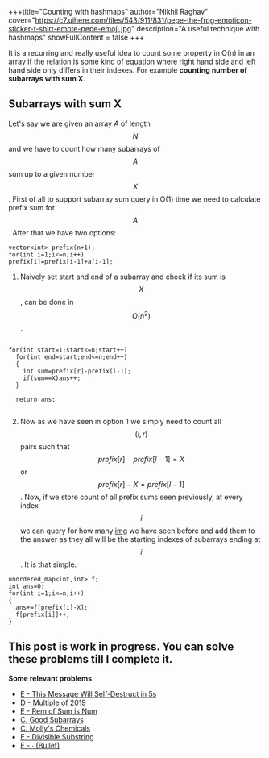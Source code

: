 +++title="Counting with hashmaps"
author="Nikhil Raghav"
cover="https://c7.uihere.com/files/543/911/831/pepe-the-frog-emoticon-sticker-t-shirt-emote-pepe-emoji.jpg"
description="A useful technique with hashmaps"
showFullContent = false
+++

It is a recurring and really useful idea to count some property in O(n) in an array if the relation is some kind of equation where right hand side and left hand side only differs in their indexes. For example __counting number of subarrays with sum X__.

## Subarrays with sum X

Let's say we are given an array $A$ of length $$N$$ and we have to count how many subarrays of $$A$$ sum up to a given number $$X$$. First of all to support subarray sum query in O(1) time we need to calculate prefix sum for $$A$$. After that we have two options:

```
vector<int> prefix(n+1);
for(int i=1;i<=n;i++)
prefix[i]=prefix[i-1]+a[i-1];

```
1. Naively set start and end of a subarray and check if its sum is $$X$$, can be done in $$O(n^2)$$.
```

for(int start=1;start<=n;start++)
  for(int end=start;end<=n;end++)
  {
    int sum=prefix[r]-prefix[l-1];
    if(sum==X)ans++;
  }
  
  return ans;
  
```
2. Now as we have seen in option 1 we simply need to count all $$(l,r)$$ pairs such that $$prefix[r] - prefix[l-1] = X$$ or $$prefix[r] - X= prefix[l-1]$$. Now, if we store count of all prefix sums seen previously, at every index $$i$$ we can query for how many [img](https://bit.ly/32CwMi4) we have seen before and add them to the answer as they all will be the starting indexes of subarrays ending at $$i$$. It is that simple.

```
unordered_map<int,int> f;
int ans=0;
for(int i=1;i<=n;i++)
{
  ans+=f[prefix[i]-X];
  f[prefix[i]]++;
}

```







This post is work in progress. You can solve these problems till I complete it.
---
**Some relevant problems**
- [E - This Message Will Self-Destruct in 5s](https://atcoder.jp/contests/abc166/tasks/abc166_e)
- [D - Multiple of 2019](https://atcoder.jp/contests/abc164/tasks/abc164_d)
- [E - Rem of Sum is Num](https://atcoder.jp/contests/abc146/tasks/abc146_e)
- [C. Good Subarrays](https://codeforces.com/contest/1398/problem/C)
- [C. Molly's Chemicals](https://codeforces.com/problemset/problem/776/C)
- [E - Divisible Substring](https://atcoder.jp/contests/abc158/tasks/abc158_e)
- [E - ∙ (Bullet)](https://atcoder.jp/contests/abc168/tasks/abc168_e)
